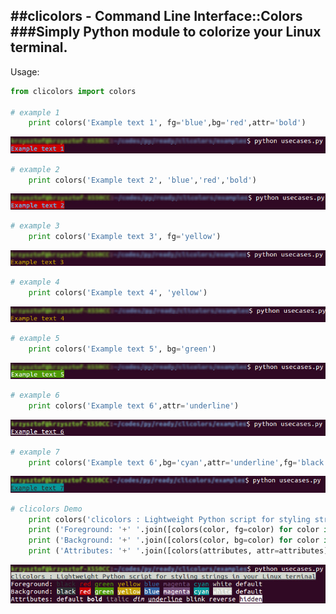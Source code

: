 ##clicolors - Command Line Interface::Colors
###Simply Python module to colorize your Linux terminal. 
---
Usage:
```python
from clicolors import colors

# example 1
    print colors('Example text 1', fg='blue',bg='red',attr='bold')
```
![alt text][1]

```python
# example 2
    print colors('Example text 2', 'blue','red','bold')
```
![alt text][2]

```python
# example 3
    print colors('Example text 3', fg='yellow')
```
![alt text][3]

```python
# example 4
    print colors('Example text 4', 'yellow')
```
![alt text][4]

```python
# example 5
    print colors('Example text 5', bg='green')
```
![alt text][5]

```python
# example 6
    print colors('Example text 6',attr='underline')
```
![alt text][6]

```python
# example 7
    print colors('Example text 6',bg='cyan',attr='underline',fg='black')
```
![alt text][7]

```python
# clicolors Demo
    print colors('clicolors : Lightweight Python script for styling strings in your Linux terminal',fg='black',bg='white',attr='underline')
    print ('Foreground: '+' '.join([colors(color, fg=color) for color in COLORS]))
    print ('Background: '+' '.join([colors(color, bg=color) for color in COLORS]))
    print ('Attributes: '+' '.join([colors(attributes, attr=attributes) for attributes in ATTRIBUTES]))
```
![alt text][8]

[1]: /images/example1.jpg "Example Text 1"
[2]: /images/example2.jpg "Example Text 2"
[3]: /images/example3.jpg "Example Text 3"
[4]: /images/example4.jpg "Example Text 4"
[5]: /images/example5.jpg "Example Text 5"
[6]: /images/example6.jpg "Example Text 6"
[7]: /images/example7.jpg "Example Text 7"
[8]: /images/clicolorsDemo.jpg "clicolors Demo"
